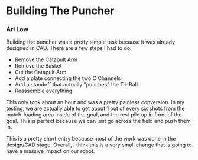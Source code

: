 # Building The Puncher
### Ari Low

Building the puncher was a pretty simple task because it was already designed in CAD. There are a few steps I had to do. 

- Remove the Catapult Arm
- Remove the Basket
- Cut the Catapult Arm
- Add a plate connecting the two C Channels
- Add a standoff that actually "punches" the Tri-Ball
- Reassemble everything

This only took about an hour and was a pretty painless conversion. In my testing, we are actually able to get about 1 out of every six shots from the match-loading area inside of the goal, and the rest pile up in front of the goal. This is perfect because we can just go across the field and push them in. 

This is a pretty short entry because most of the work was done in the design/CAD stage. Overall, I think this is a very small change that is going to have a massive impact on our robot. 
